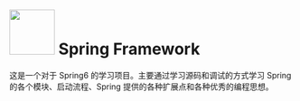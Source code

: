 # <img src="framework-docs/src/docs/spring-framework.png" width="80" height="80"> Spring Framework 

这是一个对于 Spring6 的学习项目。主要通过学习源码和调试的方式学习 Spring 的各个模块、启动流程、Spring 提供的各种扩展点和各种优秀的编程思想。
